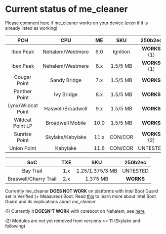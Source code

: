 # Current status of me_cleaner
Please comment [here](https://github.com/corna/me_cleaner/issues/3) if me_cleaner works on your device (even if it is already listed as working)

| PCH               | CPU               | ME   | SKU      | 250b2ec	 |
|:-----------------:|:-----------------:|:----:|:--------:|:------------:|
| Ibex Peak         | Nehalem/Westmere  | 6.0  | Ignition | **WORKS** (1)|
| Ibex Peak         | Nehalem/Westmere  | 6.x  | 1.5/5 MB | **WORKS** (1)|
| Cougar Point      | Sandy Bridge      | 7.x  | 1.5/5 MB | **WORKS**    |
| Panther Point     | Ivy Bridge        | 8.x  | 1.5/5 MB | **WORKS**    |
| Lynx/Wildcat Point| Haswell/Broadwell | 9.x  | 1.5/5 MB | **WORKS**    |
| Wildcat  Point LP | Broadwell Mobile	| 10.0 | 1.5/5 MB | **WORKS**    |
| Sunrise Point     | Skylake/Kabylake	| 11.x | CON/COR  | **WORKS** (2)|
| Union Point       | Kabylake	        | 11.6 | CON/COR  | UNTESTED     |

| SoC                   | TXE | SKU                  | 250b2ec      |
|:---------------------:|:---:|:--------------------:|:------------:|
| Bay Trail             | 1.x | 1.25/1.375/3 MB | UNTESTED     |
| Braswell/Cherry Trail | 2.x | 1.375 MB             | **WORKS**    |

Currently me_cleaner **DOES NOT WORK** on platforms with Intel Boot Guard set in Verified (+ Measured) Boot. Read [this](https://github.com/corna/me_cleaner/wiki/Intel-Boot-Guard) to learn more about Intel Boot Guard and its implications about _me_cleaner_

(1) Currently it **DOESN'T WORK** with coreboot on Nehalem, see [here](https://github.com/corna/me_cleaner/issues/19)

(2) Modules are not yet removed from versions >= 11 (Skylake and following)